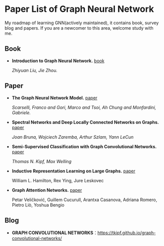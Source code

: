 # Paper List of Graph Neural Network

My roadmap of learning GNN(actively maintained), it contains book, survey blog and papers. If you are a newcomer to this area, welcome study with me.

## Book

- **Introduction to Graph Neural Network.** [book](https://www.morganclaypool.com/doi/abs/10.2200/S00980ED1V01Y202001AIM045)

  *Zhiyuan Liu, Jie Zhou.*



## Paper

- **The Graph Neural Network Model.** [paper](https://repository.hkbu.edu.hk/cgi/viewcontent.cgi?article=1000&context=vprd_ja)

  *Scarselli, Franco and Gori, Marco and Tsoi, Ah Chung and Monfardini, Gabriele.*

- **Spectral Networks and Deep Locally Connected Networks on Graphs.** [paper](https://arxiv.org/abs/1312.6203)

  *Joan Bruna, Wojciech Zaremba, Arthur Szlam, Yann LeCun*

- **Semi-Supervised Classification with Graph Convolutional Networks.** [paper](https://arxiv.org/abs/1609.02907)

   *Thomas N. Kipf, Max Welling*

- **Inductive Representation Learning on Large Graphs.** [paper](https://arxiv.org/abs/1706.02216)

  William L. Hamilton, Rex Ying, Jure Leskovec

- **Graph Attention Networks.** [paper](https://arxiv.org/abs/1710.10903)

  Petar Veličković, Guillem Cucurull, Arantxa Casanova, Adriana Romero, Pietro Liò, Yoshua Bengio

  

## Blog

- **GRAPH CONVOLUTIONAL NETWORKS**：https://tkipf.github.io/graph-convolutional-networks/